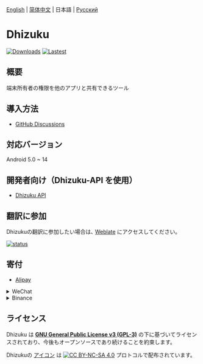 [English](README.md) | [简体中文](README_zh_rCN.md) | 日本語 | [Русский](README_ru.md)

# Dhizuku

[![Downloads](https://img.shields.io/github/downloads/iamr0s/Dhizuku/total?label=Downloads)](https://github.com/iamr0s/Dhizuku/releases)
[![Lastest](https://img.shields.io/github/v/release/iamr0s/Dhizuku?label=Lastest)](https://github.com/iamr0s/Dhizuku/releases/latest)

## 概要

端末所有者の権限を他のアプリと共有できるツール

## 導入方法

- [GitHub Discussions](https://github.com/iamr0s/Dhizuku/discussions/19)

## 対応バージョン

Android 5.0 ~ 14

## 開発者向け（Dhizuku-API を使用）

- [Dhizuku API](https://github.com/iamr0s/Dhizuku-API.git)

## 翻訳に参加

Dhizukuの翻訳に参加したい場合は､ [Weblate](https://hosted.weblate.org/engage/dhizuku/) にアクセスしてください。

[![status](https://hosted.weblate.org/widgets/dhizuku/-/multi-auto.svg)](https://hosted.weblate.org/engage/dhizuku/)

## 寄付

- [Alipay](https://qr.alipay.com/fkx18580lfpydiop04dze47)

<details><summary>WeChat</summary>

[![WeChat](https://missuo.ru/file/fee5df1381671c996b127.png)](#)
</details>

<details><summary>Binance</summary>

[![Binance](https://missuo.ru/file/28368c28d4ff28d59ed4b.jpg)](#)
</details>

## ライセンス

Dhizuku は [**GNU General Public License v3 (GPL-3)**](http://www.gnu.org/copyleft/gpl.html) の下に基づいてライセンスされており、今後もオープンソースであり続けることを約束します。

Dhizukuの [アイコン](https://github.com/lutianyu2001/DhizukuIcon) は [![CC BY-NC-SA 4.0](https://mirrors.creativecommons.org/presskit/buttons/80x15/svg/by-nc-sa.svg)](https://creativecommons.org/licenses/by-nc-sa/4.0/) プロトコルで配布されています。
